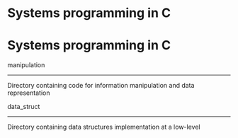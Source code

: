 # Systems programming in C
<h1>Systems programming in C</h1>

<p>manipulation</p>

<hr />
<p>Directory containing code for information manipulation and data representation</p>

<p>data_struct</p>

<hr />
<p>Directory containing data structures implementation at a low-level</p>
